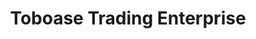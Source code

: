 ---
title: "Toboase Trading Enterprise"
url: /accra/toboase-trading-enterprise-alhaji-norga-street/
shop: Lebensmittel
---